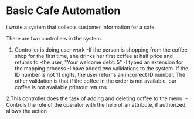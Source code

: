 # Basic Cafe Automation
i wrote a system that collects customer information for a cafe.

There are two controllers in the system.

1. Controller is doing user work
   -If the person is shopping from the coffee shop for the first time, she drinks her first coffee at half price and returns to -the user, "Your welcome debt: 5"
   -I typed an extension for the mapping process
   -I have added two validations to the system. If the ID number is not 11 digits, the user returns an incorrect ID number. The other validation is that if the coffee in the order is not available, our coffee is not available printout returns

2.This  controller does the task of adding and deleting coffee to the menu.
   -Controls the role of the operator with the help of an attribute, if authorized, allows the action